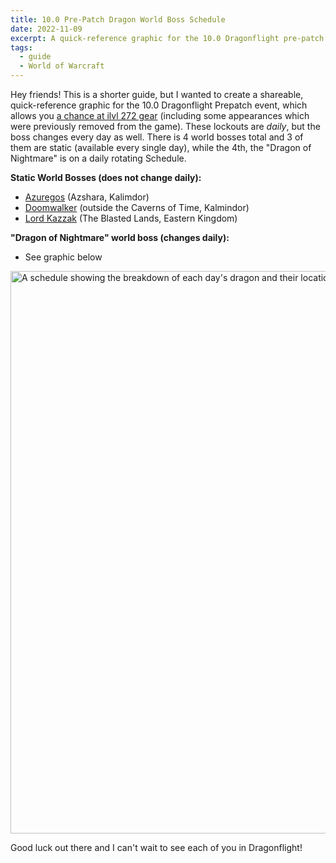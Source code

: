 ```yaml
---
title: 10.0 Pre-Patch Dragon World Boss Schedule
date: 2022-11-09
excerpt: A quick-reference graphic for the 10.0 Dragonflight pre-patch event, which allows you a chance at ilvl 272 gear (including some appearances which were previously removed from the game).
tags:
  - guide
  - World of Warcraft
---
```


Hey friends! This is a shorter guide, but I wanted to create a shareable, quick-reference graphic for the 10.0 Dragonflight Prepatch event, which allows you <a href="https://www.wowhead.com/news/world-bosses-invade-azeroth-on-wows-18th-anniversary-ilvl-272-loot-drops-329763?webhook#worldbosses-azuregos" target="_blank" rel="noopener">a chance at ilvl 272 gear</a> (including some appearances which were previously removed from the game). These lockouts are <em>daily</em>, but the boss changes every day as well. There is 4 world bosses total and 3 of them are static (available every single day), while the 4th, the "Dragon of Nightmare" is on a daily rotating Schedule.

**Static World Bosses (does not change daily):**

- <a href="https://www.wowhead.com/npc=6109/azuregos" target="_blank" rel="noopener">Azuregos</a> (Azshara, Kalimdor)
- <a href="https://www.wowhead.com/npc=167749/doomwalker" target="_blank" rel="noopener">Doomwalker</a> (outside the Caverns of Time, Kalmindor)
- <a href="https://www.wowhead.com/npc=12397/lord-kazzak" target="_blank" rel="noopener">Lord Kazzak</a> (The Blasted Lands, Eastern Kingdom)

**"Dragon of Nightmare" world boss (changes daily):**
- See graphic below

<img class="alignnone wp-image-1330 size-full" src="https://hrothmar.com/wp-content/uploads/2022/11/Twitter-Dragon-Schedule.png" alt="A schedule showing the breakdown of each day's dragon and their location, date by date." width="1600" height="900" />

Good luck out there and I can't wait to see each of you in Dragonflight!